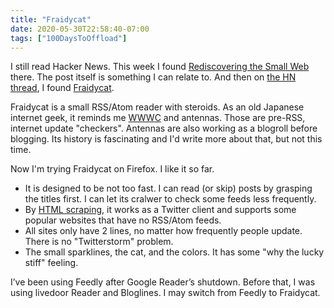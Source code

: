 ```yaml
---
title: "Fraidycat"
date: 2020-05-30T22:58:40-07:00
tags: ["100DaysToOffload"]
---
```


I still read Hacker News. This week I found [Rediscovering the Small Web](https://neustadt.fr/essays/the-small-web/) there. The post itself is something I can relate to. And then on [the HN thread](https://news.ycombinator.com/item?id=23326329), I found [Fraidycat](https://fraidyc.at/).

Fraidycat is a small RSS/Atom reader with steroids. As an old Japanese internet geek, it reminds me [WWWC](https://www.nakka.com/wwwc/) and antennas. Those are pre-RSS, internet update "checkers". Antennas are also working as a blogroll before blogging. Its history is fascinating and I'd write more about that, but not this time.

Now I'm trying Fraidycat on Firefox. I like it so far.

* It is designed to be not too fast. I can read (or skip) posts by grasping the titles first. I can let its cralwer to check some feeds less frequently.
* By [HTML scraping](https://github.com/kickscondor/fraidycat/blob/9e3b782b0ab086b82f64aa6548c79530ccf593dc/defs/social.json), it works as a Twitter client and supports some popular websites that have no RSS/Atom feeds.
* All sites only have 2 lines, no matter how frequently people update. There is no "Twitterstorm" problem.
* The small sparklines, the cat, and the colors. It has some "why the lucky stiff" feeling.

I’ve been using Feedly after Google Reader’s shutdown. Before that, I was using livedoor Reader and Bloglines. I may switch from Feedly to Fraidycat.
